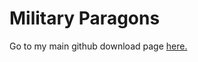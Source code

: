 # Military Paragons
Go to my main github download page <a href="https://github.com/Jonyboylovespie/BTD6-Mods">here.</a>

